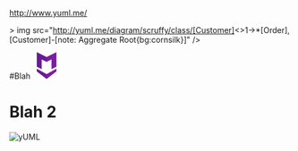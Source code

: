http://www.yuml.me/

&gt;
img src="http://yuml.me/diagram/scruffy/class/[Customer]<>1->*[Order],
[Customer]-[note: Aggregate Root{bg:cornsilk}]"
/&gt;

#Blah
![](https://github.com/adam-p/markdown-here/raw/master/src/common/images/icon48.png "Logo Title Text 1")

# Blah 2
![](http://yuml.me/diagram/scruffy/class/[Customer]<>1->*[Order] "yUML")
